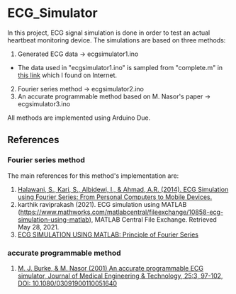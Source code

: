 # ECG_Simulator

In this project, ECG signal simulation is done in order to test an actual heartbeat monitoring device. The simulations are based on three methods:
1. Generated ECG data -> ecgsimulator1.ino
  * The data used in "ecgsimulator1.ino" is sampled from "complete.m" in [this link](https://www.mathworks.com/matlabcentral/fileexchange/10858-ecg-simulation-using-matlab) which I found on Internet.
2. Fourier series method -> ecgsimulator2.ino
3. An accurate programmable method based on M. Nasor's paper -> ecgsimulator3.ino

All methods are implemented using Arduino Due.

## References

### Fourier series method
The main references for this method's implementation are:
1. [Halawani, S., Kari, S., Albidewi, I., & Ahmad, A.R. (2014). ECG Simulation using Fourier Series: From Personal Computers to Mobile Devices.](https://www.semanticscholar.org/paper/ECG-Simulation-using-Fourier-Series%3A-From-Personal-Halawani-Kari/188c5a219c7ee238110d32a90677e0be27903c02)
2. karthik raviprakash (2021). ECG simulation using MATLAB (https://www.mathworks.com/matlabcentral/fileexchange/10858-ecg-simulation-using-matlab), MATLAB Central File Exchange. Retrieved May 28, 2021.
3. [ECG SIMULATION USING MATLAB: Principle of Fourier Series](http://azadproject.ir/wp-content/uploads/2014/04/ECG.pdf)

### accurate programmable method
1. [M. J. Burke, & M. Nasor (2001) An accurate programmable ECG simulator, Journal of Medical Engineering & Technology, 25:3, 97-102, DOI: 10.1080/03091900110051640](https://www.tandfonline.com/doi/citedby/10.1080/03091900110051640?scroll=top&needAccess=true)
